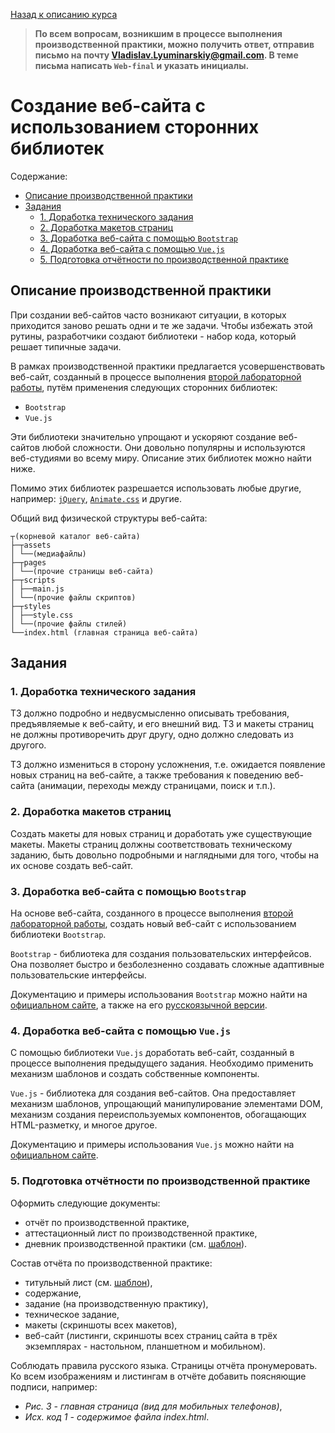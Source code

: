 [Назад к описанию курса](../README.md)

> **По всем вопросам, возникшим в процессе выполнения производственной практики, можно получить ответ, отправив письмо на почту Vladislav.Lyuminarskiy@gmail.com. В теме письма написать `Web-final` и указать инициалы.**

# Создание веб-сайта с использованием сторонних библиотек

Содержание:
- [Описание производственной практики](#Описание-производственной-практики)
- [Задания](#Задания)
  - [1. Доработка технического задания](#1-Доработка-технического-задания)
  - [2. Доработка макетов страниц](#2-Доработка-макетов-страниц)
  - [3. Доработка веб-сайта с помощью `Bootstrap`](#3-Доработка-веб-сайта-с-помощью-bootstrap)
  - [4. Доработка веб-сайта с помощью `Vue.js`](#4-Доработка-веб-сайта-с-помощью-vuejs)
  - [5. Подготовка отчётности по производственной практике](#5-Подготовка-отчётности-по-производственной-практике)

## Описание производственной практики

При создании веб-сайтов часто возникают ситуации, в которых приходится заново решать одни и те же задачи. Чтобы избежать этой рутины, разработчики создают библиотеки - набор кода, который решает типичные задачи.

В рамках производственной практики предлагается усовершенствовать веб-сайт, созданный в процессе выполнения [второй лабораторной работы](../labs/lab2.md), путём применения следующих сторонних библиотек:

- `Bootstrap`
- `Vue.js`

Эти библиотеки значительно упрощают и ускоряют создание веб-сайтов любой сложности. Они довольно популярны и используются веб-студиями во всему миру. Описание этих библиотек можно найти ниже.

Помимо этих библиотек разрешается использовать любые другие, например: [`jQuery`](https://jquery.com), [`Animate.css`](https://daneden.github.io/animate.css/) и другие.

Общий вид физической структуры веб-сайта:

```
┬(корневой каталог веб-сайта)
├─┬assets
│ └──(медиафайлы)
├─┬pages
│ └──(прочие страницы веб-сайта)
├─┬scripts
│ ├──main.js
│ └──(прочие файлы скриптов)
├─┬styles
│ ├──style.css
│ └──(прочие файлы стилей)
└──index.html (главная страница веб-сайта)
```

## Задания

### 1. Доработка технического задания

ТЗ должно подробно и недвусмысленно описывать требования, предъявляемые к веб-сайту, и его внешний вид. ТЗ и макеты страниц не должны противоречить друг другу, одно должно следовать из другого.

ТЗ должно измениться в сторону усложнения, т.е. ожидается появление новых страниц на веб-сайте, а также требования к поведению веб-сайта (анимации, переходы между страницами, поиск и т.п.).

### 2. Доработка макетов страниц

Создать макеты для новых страниц и доработать уже существующие макеты. Макеты страниц должны соответствовать техническому заданию, быть довольно подробными и наглядными для того, чтобы на их основе создать веб-сайт.

### 3. Доработка веб-сайта с помощью `Bootstrap`

На основе веб-сайта, созданного в процессе выполнения [второй лабораторной работы](../labs/lab2.md), создать новый веб-сайт с использованием библиотеки `Bootstrap`.

`Bootstrap` - библиотека для создания пользовательских интерфейсов. Она позволяет быстро и безболезненно создавать сложные адаптивные пользовательские интерфейсы.

Документацию и примеры использования `Bootstrap` можно найти на [официальном сайте](https://getbootstrap.com), а также на его [русскоязычной версии](http://getbootstrap.ru/docs/v4-alpha/).

### 4. Доработка веб-сайта с помощью `Vue.js`

С помощью библиотеки `Vue.js` доработать веб-сайт, созданный в процессе выполнения предыдущего задания. Необходимо применить механизм шаблонов и создать собственные компоненты.

`Vue.js` - библиотека для создания веб-сайтов. Она предоставляет механизм шаблонов, упрощающий манипулирование элементами DOM, механизм создания переиспользуемых компонентов, обогащающих HTML-разметку, и многое другое.

Документацию и примеры использования `Vue.js` можно найти на [официальном сайте](https://ru.vuejs.org/index.html).

### 5. Подготовка отчётности по производственной практике

Оформить следующие документы:

- отчёт по производственной практике,
- аттестационный лист по производственной практике,
- дневник производственной практики (см. [шаблон](https://docs.google.com/document/d/15exVALQxJCNkgzapwX6NDSJZhSQRjl0OplDvp9YCbzM/edit?usp=sharing)).

Состав отчёта по производственной практике:
- титульный лист (см. [шаблон](https://docs.google.com/document/d/1HogMRk-z7CMOAaytQMERQwJ2K-VUUQyAl3PQr6OiRvs/edit?usp=sharing)),
- содержание,
- задание (на производственную практику),
- техническое задание,
- макеты (скриншоты всех макетов),
- веб-сайт (листинги, скриншоты всех страниц сайта в трёх экземплярах - настольном, планшетном и мобильном).

Соблюдать правила русского языка. Страницы отчёта пронумеровать. Ко всем изображениям и листингам в отчёте добавить поясняющие подписи, например:
- *Рис. 3 - главная страница (вид для мобильных телефонов)*,
- *Исх. код 1 - содержимое файла index.html*.